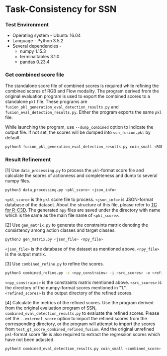 # Task-Consistency for SSN

### Test Environment

* Operating system - Ubuntu 16.04
* Language - Python 3.5.2
* Several dependencies -
  - numpy 1.15.3
  - terminaltables 3.1.0
  - pandas 0.23.4

### Get combined score file

The standalone score file of combined scores is required while refining the combined scores of RGB and Flow modality. The program derived from the original evaluation program is used to export the combined scores to a standalone `pkl` file. These programs are `fusion_pkl_generation_eval_detection_results.py` and `fusion_eval_detection_results.py`. Either the program exports the same `pkl` file.

While launching the program, use `--dump_combined` option to indicate the output file. If not set, the scores will be dumped into `ssn_fusion.pkl` by default.

```sh
python3 fusion_pkl_generation_eval_detection_results.py coin_small <RGB_score> <Flow_score> --score_weights 2 1 --dump_combined <dump_file>
```

### Result Refinement

[1] Use `data_processing.py` to process the `pkl`-format score file and calculate the scores of actionness and completeness and dump to several numpy files.

```sh
python3 data_processing.py <pkl_score> <json_info>
```

`<pkl_score>` is the `pkl` score file to process. `<json_info>` is JSON-format database of the dataset. About the structure of this file, please refer to [TC for R-C3D](../tc-c3d/README.md). The generated `npy` files are saved under the directory with name which is the same as the main file name of `<pkl_score>`.

[2] Use `gen_matrix.py` to generate the constraints matrix denoting the consistency among action classes and target classes. 

```sh
python3 gen_matrix.py <json_file> <npy_file>
```

`<json_file>` is the database of the dataset as mentioned above. `<npy_file>` is the output matrix.

[3] Use `combined_refine.py` to refine the scores.

```sh
python3 combined_refine.py -c <npy_constrains> -i <src_scores> -o <refined_scores>
```

`<npy_constrains>` is the constraints matrix mentioned above. `<src_scores>` is the directory of the numpy-format scores mentioned in "1.". `<refined_scores>` is the output directory of the refined scores.

[4] Calculate the metrics of the refined scores. Use the program derived from the original evaluation program of SSN, `combined_eval_detection_results.py` to evaluate the refined scores. Please set the `--externel_score` option to import the refined scores from the corresponding directory, or the program will attempt to import the scores from `test_gt_score_combined_refined_fusion`. And the original unrefined `pkl`-format score file is also required to extract the regression scores which have not been adjusted.

```sh
python3 combined_eval_detection_results.py coin_small <combined_score> --externel_score <external_score>
```